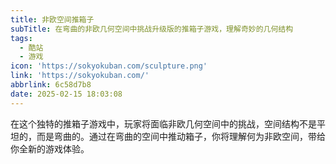 ```yaml
---
title: 非欧空间推箱子
subTitle: 在弯曲的非欧几何空间中挑战升级版的推箱子游戏，理解奇妙的几何结构
tags:
  - 酷站
  - 游戏
icon: 'https://sokyokuban.com/sculpture.png'
link: 'https://sokyokuban.com/'
abbrlink: 6c58d7b8
date: 2025-02-15 18:03:08
---
```


在这个独特的推箱子游戏中，玩家将面临非欧几何空间中的挑战，空间结构不是平坦的，而是弯曲的。通过在弯曲的空间中推动箱子，你将理解何为非欧空间，带给你全新的游戏体验。
